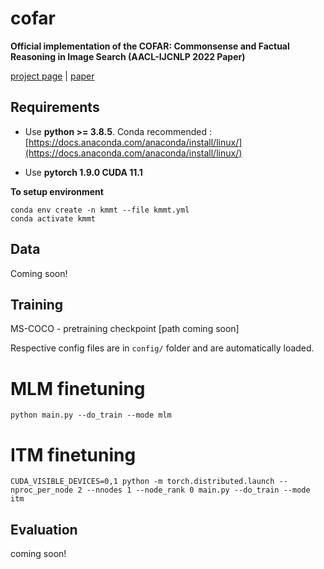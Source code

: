 # cofar
**Official implementation of the COFAR: Commonsense and Factual Reasoning in Image Search (AACL-IJCNLP 2022 Paper)**

[project page](https://vl2g.github.io/projects/cofar/) | [paper](https://vl2g.github.io/)

## Requirements
* Use **python >= 3.8.5**. Conda recommended : [https://docs.anaconda.com/anaconda/install/linux/](https://docs.anaconda.com/anaconda/install/linux/)

* Use **pytorch 1.9.0 CUDA 11.1**

**To setup environment**
```
conda env create -n kmmt --file kmmt.yml
conda activate kmmt
```

## Data

Coming soon!


## Training
MS-COCO - pretraining checkpoint [path coming soon] 

Respective config files are in ```config/``` folder and are automatically loaded.

# MLM finetuning

```
python main.py --do_train --mode mlm
```

# ITM finetuning

```
CUDA_VISIBLE_DEVICES=0,1 python -m torch.distributed.launch --nproc_per_node 2 --nnodes 1 --node_rank 0 main.py --do_train --mode itm
```

## Evaluation

coming soon!


